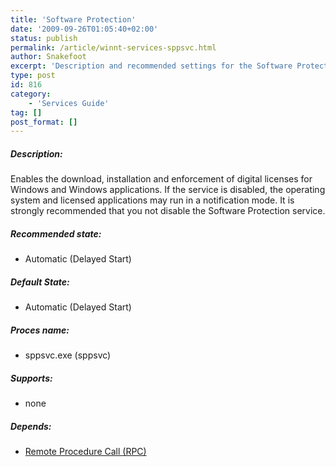 ```yaml
---
title: 'Software Protection'
date: '2009-09-26T01:05:40+02:00'
status: publish
permalink: /article/winnt-services-sppsvc.html
author: Snakefoot
excerpt: 'Description and recommended settings for the Software Protection service.'
type: post
id: 816
category:
    - 'Services Guide'
tag: []
post_format: []
---
```

##### Description:

 Enables the download, installation and enforcement of digital licenses for Windows and Windows applications. If the service is disabled, the operating system and licensed applications may run in a notification mode. It is strongly recommended that you not disable the Software Protection service.
 
##### Recommended state:

- Automatic (Delayed Start)

##### Default State:

- Automatic (Delayed Start)

##### Proces name:

- sppsvc.exe (sppsvc)

##### Supports:

- none

##### Depends:

- [Remote Procedure Call (RPC)](/article/winnt-services-rpcss.html)